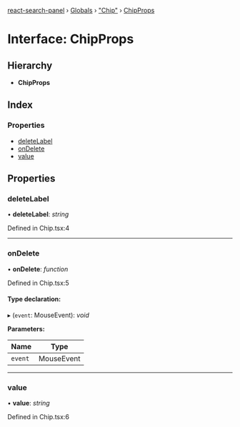 [react-search-panel](../README.md) › [Globals](../globals.md) › ["Chip"](../modules/_chip_.md) › [ChipProps](_chip_.chipprops.md)

# Interface: ChipProps

## Hierarchy

* **ChipProps**

## Index

### Properties

* [deleteLabel](_chip_.chipprops.md#deletelabel)
* [onDelete](_chip_.chipprops.md#ondelete)
* [value](_chip_.chipprops.md#value)

## Properties

###  deleteLabel

• **deleteLabel**: *string*

Defined in Chip.tsx:4

___

###  onDelete

• **onDelete**: *function*

Defined in Chip.tsx:5

#### Type declaration:

▸ (`event`: MouseEvent): *void*

**Parameters:**

Name | Type |
------ | ------ |
`event` | MouseEvent |

___

###  value

• **value**: *string*

Defined in Chip.tsx:6

